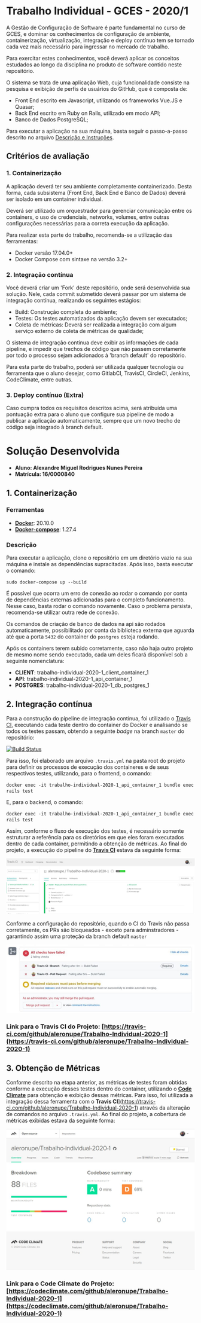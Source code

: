 # Trabalho Individual - GCES - 2020/1

A Gestão de Configuração de Software é parte fundamental no curso de GCES, e dominar os conhecimentos de configuração de ambiente, containerização, virtualização, integração e deploy contínuo tem se tornado cada vez mais necessário para ingressar no mercado de trabalho.

Para exercitar estes conhecimentos, você deverá aplicar os conceitos estudados ao longo da disciplina no produto de software contido neste repositório.

O sistema se trata de uma aplicação Web, cuja funcionalidade consiste na pesquisa e exibição de perfis de usuários do GitHub, que é composta de:

- Front End escrito em Javascript, utilizando os frameworks Vue.JS e Quasar;
- Back End escrito em Ruby on Rails, utilizado em modo API;
- Banco de Dados PostgreSQL;

Para executar a aplicação na sua máquina, basta seguir o passo-a-passo descrito no arquivo [Descrição e Instruções](Descricao-e-Instrucoes.md).

## Critérios de avaliação

### 1. Containerização

A aplicação deverá ter seu ambiente completamente containerizado. Desta forma, cada subsistema (Front End, Back End e Banco de Dados) deverá ser isolado em um container individual.

Deverá ser utilizado um orquestrador para gerenciar comunicação entre os containers, o uso de credenciais, networks, volumes, entre outras configurações necessárias para a correta execução da aplicação.

Para realizar esta parte do trabalho, recomenda-se a utilização das ferramentas:

- Docker versão 17.04.0+
- Docker Compose com sintaxe na versão 3.2+

### 2. Integração contínua

Você deverá criar um 'Fork' deste repositório, onde será desenvolvida sua solução. Nele, cada commit submetido deverá passar por um sistema de integração contínua, realizando os seguintes estágios:

- Build: Construção completa do ambiente;
- Testes: Os testes automatizados da aplicação devem ser executados;
- Coleta de métricas: Deverá ser realizada a integração com algum serviço externo de coleta de métricas de qualidade;

O sistema de integração contínua deve exibir as informações de cada pipeline, e impedir que trechos de código que não passem corretamente por todo o processo sejam adicionados à 'branch default' do repositório.

Para esta parte do trabalho, poderá ser utilizada qualquer tecnologia ou ferramenta que o aluno desejar, como GitlabCI, TravisCI, CircleCI, Jenkins, CodeClimate, entre outras.

### 3. Deploy contínuo (Extra)

Caso cumpra todos os requisitos descritos acima, será atribuída uma pontuação extra para o aluno que configure sua pipeline de modo a publicar a aplicação automaticamente, sempre que um novo trecho de código seja integrado à branch default.


# Solução Desenvolvida

* **Aluno: Alexandre Miguel Rodrigues Nunes Pereira**
* **Matrícula: 16/0000840**


## **1. Containerização**

### Ferramentas

- **[Docker](https://docs.docker.com/engine/install/ubuntu/)**: 20.10.0
- **[Docker-compose](https://docs.docker.com/compose/install/)**: 1.27.4

### Descrição

Para executar a aplicação, clone o repositório em um diretório vazio na sua máquina e instale as dependências supracitadas. Após isso, basta executar o comando:

```
sudo docker-compose up --build
```

É possível que ocorra um erro de conexão ao rodar o comando por conta de dependências externas adicionadas para o completo funcionamento. Nesse caso, basta rodar o comando novamente. Caso o problema persista, recomenda-se utilizar outra rede de conexão.

Os comandos de criação de banco de dados na api são rodados automaticamente, possibilitado por conta da biblioteca externa que aguarda até que a porta ```5432``` do container do ```postgres``` esteja rodando.

Após os containers terem subido corretamente, caso não haja outro projeto de mesmo nome sendo executado, cada um deles ficará disponível sob a seguinte nomenclatura:

- **CLIENT**: trabalho-individual-2020-1_client_container_1 
- **API**: trabalho-individual-2020-1_api_container_1
- **POSTGRES**: trabalho-individual-2020-1_db_postgres_1

## **2. Integração contínua**

Para a construção do pipeline de integração contínua, foi utilizado o [Travis CI](https://travis-ci.com/github/aleronupe/Trabalho-Individual-2020-1), executando cada teste dentro do container do Docker e analisando se todos os testes passam, obtendo a seguinte *badge* na branch ```master``` do repositório:

[![Build Status](https://travis-ci.com/aleronupe/Trabalho-Individual-2020-1.svg?branch=master)](https://travis-ci.com/aleronupe/Trabalho-Individual-2020-1)

Para isso, foi elaborado um arquivo ```.travis.yml``` na pasta root do projeto para definir os processos de execução dos containeres e de seus respectivos testes, utilizando, para o frontend, o comando:

```
docker exec -it trabalho-individual-2020-1_api_container_1 bundle exec rails test
```

E, para o backend, o comando: 

```
docker exec -it trabalho-individual-2020-1_api_container_1 bundle exec rails test
```

Assim, conforme o fluxo de execução dos testes, é necessário somente estruturar a referência para os diretórios em que eles foram executados dentro de cada container, permitindo a obtenção de métricas. Ao final do projeto, a execução do pipeline do [**Travis CI**](https://travis-ci.com/github/aleronupe/Trabalho-Individual-2020-1) estava da seguinte forma:

![travis](./images/travis.jpg)

Conforme a configuração do repositório, quando o CI do Travis não passa corretamente, os PRs são bloqueados - exceto para adminstradores - garantindo assim uma proteção da branch default ```master```

![pr-fail](./images/pr-failing.jpg)

### Link para o Travis CI do Projeto: [https://travis-ci.com/github/aleronupe/Trabalho-Individual-2020-1](https://travis-ci.com/github/aleronupe/Trabalho-Individual-2020-1)

## **3. Obtenção de Métricas**

Conforme descrito na etapa anterior, as métricas de testes foram obtidas conforme a execução desses testes dentro do container, utilizando o [**Code Climate**](https://codeclimate.com/github/aleronupe/Trabalho-Individual-2020-1) para obtenção e exibição dessas métricas. Para isso, foi utilizada a integração dessa ferramenta com o **Travis CI**](https://travis-ci.com/github/aleronupe/Trabalho-Individual-2020-1) através da alteração de comandos no arquivo ```.travis.yml```. Ao final do projeto, a cobertura de métricas exibidas estava da seguinte forma:

![code-climate](./images/code-climate.jpg)

### Link para o Code Climate do Projeto: [https://codeclimate.com/github/aleronupe/Trabalho-Individual-2020-1](https://codeclimate.com/github/aleronupe/Trabalho-Individual-2020-1)